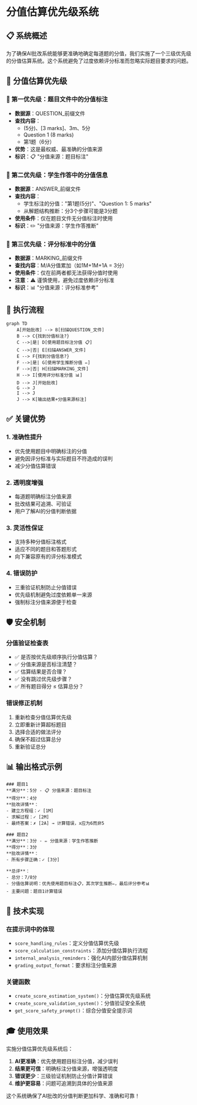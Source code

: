 # 分值估算优先级系统

## 📋 系统概述

为了确保AI批改系统能够更准确地确定每道题的分值，我们实施了一个三级优先级的分值估算系统。这个系统避免了过度依赖评分标准而忽略实际题目要求的问题。

## 🎯 分值估算优先级

### 🥇 第一优先级：题目文件中的分值标注
- **数据源**：QUESTION_前缀文件
- **查找内容**：
  - (5分)、[3 marks]、3m、5分
  - Question 1 (8 marks)
  - 第1题（6分）
- **优势**：这是最权威、最准确的分值来源
- **标识**：📋 "分值来源：题目标注"

### 🥈 第二优先级：学生作答中的分值信息
- **数据源**：ANSWER_前缀文件
- **查找内容**：
  - 学生标注的分值："第1题(5分)"、"Question 1: 5 marks"
  - 从解题结构推断：分3个步骤可能是3分题
- **使用条件**：仅在题目文件无分值标注时使用
- **标识**：✏️ "分值来源：学生作答推断"

### 🥉 第三优先级：评分标准中的分值
- **数据源**：MARKING_前缀文件
- **查找内容**：M/A分值累加（如1M+1M+1A = 3分）
- **使用条件**：仅在前两者都无法获得分值时使用
- **注意**：⚠️ 谨慎使用，避免过度依赖评分标准
- **标识**：📊 "分值来源：评分标准参考"

## 🔄 执行流程

```mermaid
graph TD
    A[开始批改] --> B[扫描QUESTION_文件]
    B --> C{找到分值标注?}
    C -->|是| D[使用题目标注分值 📋]
    C -->|否| E[扫描ANSWER_文件]
    E --> F{找到分值信息?}
    F -->|是| G[使用学生推断分值 ✏️]
    F -->|否| H[扫描MARKING_文件]
    H --> I[使用评分标准分值 📊]
    D --> J[开始批改]
    G --> J
    I --> J
    J --> K[输出结果+分值来源标注]
```

## ✅ 关键优势

### 1. **准确性提升**
- 优先使用题目中明确标注的分值
- 避免因评分标准与实际题目不符造成的误判
- 减少分值估算错误

### 2. **透明度增强**
- 每道题明确标注分值来源
- 批改结果可追溯、可验证
- 用户了解AI的分值判断依据

### 3. **灵活性保证**
- 支持多种分值标注格式
- 适应不同的题目和答题形式
- 向下兼容原有的评分标准模式

### 4. **错误防护**
- 三重验证机制防止分值错误
- 优先级机制避免过度依赖单一来源
- 强制标注分值来源便于检查

## 🛡️ 安全机制

### 分值验证检查表
- ✅ 是否按优先级顺序执行分值估算？
- ✅ 分值来源是否标注清楚？
- ✅ 估算结果是否合理？
- ✅ 没有跳过优先级步骤？
- ✅ 所有题目得分 ≤ 估算总分？

### 错误修正机制
1. 重新检查分值估算优先级
2. 立即重新计算超标题目
3. 选择合适的做法评分
4. 确保不超过估算总分
5. 重新验证总分

## 📊 输出格式示例

```
### 题目1
**满分**：5分 - 📋 分值来源：题目标注
**得分**：4分
**批改详情**：
- 建立方程组：✓ [1M]
- 求解过程：✓ [2M] 
- 最终答案：✗ [2A] → 计算错误，x应为6而非5

### 题目2  
**满分**：3分 - ✏️ 分值来源：学生作答推断
**得分**：3分
**批改详情**：
- 所有步骤正确：✓ [3分]

**总评**：
- 总分：7/8分
- 分值估算说明：优先使用题目标注📋，其次学生推断✏️，最后评分参考📊
- 主要问题：题目1计算错误
```

## 🔧 技术实现

### 在提示词中的体现
- `score_handling_rules`：定义分值估算优先级
- `score_calculation_constraints`：添加分值估算执行流程
- `internal_analysis_reminders`：强化AI内部分值估算机制
- `grading_output_format`：要求标注分值来源

### 关键函数
- `create_score_estimation_system()`：分值估算优先级系统
- `create_score_validation_system()`：分值验证安全系统
- `get_score_safety_prompt()`：综合分值安全提示词

## 🎓 使用效果

实施分值估算优先级系统后：

1. **AI更准确**：优先使用题目标注分值，减少误判
2. **结果更可信**：明确标注分值来源，增强透明度
3. **错误更少**：三级验证机制防止分值计算错误
4. **维护更容易**：问题可追溯到具体的分值来源

这个系统确保了AI批改的分值判断更加科学、准确和可靠！ 